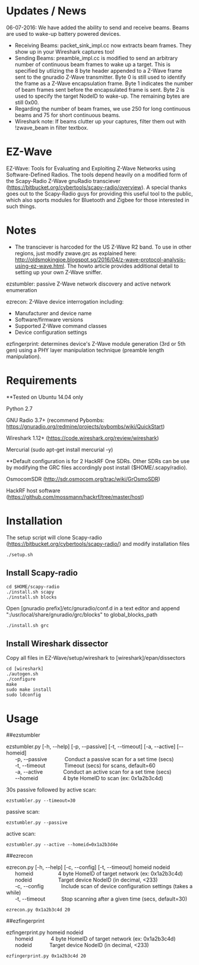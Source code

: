 # Updates / News

06-07-2016: We have added the ability to send and receive beams. Beams are used to wake-up battery powered devices.
* Receiving Beams: packet_sink_impl.cc now extracts beam frames. They show up in your Wireshark captures too!
* Sending Beams: preamble_impl.cc is modified to send an arbitrary number of continuous beam frames to wake up a target. This is specified by utlizing the 8 byte header appended to a Z-Wave frame sent to the gnuradio Z-Wave transmitter. Byte 0 is still used to identify the frame as a Z-Wave encapsulation frame. Byte 1 indicates the number of beam frames sent before the encapsulated frame is sent. Byte 2 is used to specify the target NodeID to wake-up. The remaining bytes are still 0x00. 
* Regarding the number of beam frames, we use 250 for long continuous beams and 75 for short continuous beams. 
* Wireshark note: If beams clutter up your captures, filter them out with !zwave_beam in filter textbox.

# EZ-Wave
EZ-Wave: Tools for Evaluating and Exploiting Z-Wave Networks using Software-Defined Radios. The tools depend heavily on a modified form of the Scapy-Radio Z-Wave gnuRadio transciever (https://bitbucket.org/cybertools/scapy-radio/overview). A special thanks goes out to the Scapy-Radio guys for providing this useful tool to the public, which also sports modules for Bluetooth and Zigbee for those interested in such things.

# Notes
* The transciever is harcoded for the US Z-Wave R2 band. To use in other regions, just modify zwave.grc as explained here: http://oldsmokingjoe.blogspot.sg/2016/04/z-wave-protocol-analysis-using-ez-wave.html. The howto article provides additional detail to setting up your own Z-Wave sniffer.

ezstumbler: passive Z-Wave network discovery and active network enumeration

ezrecon: Z-Wave device interrogation including:

* Manufacturer and device name
* Software/firmware versions
* Supported Z-Wave command classes
* Device configuration settings

ezfingerprint: determines device's Z-Wave module generation (3rd or 5th gen) using a PHY layer manipulation technique (preamble length manipulation).

# Requirements

**Tested on Ubuntu 14.04 only

Python 2.7

GNU Radio 3.7+ (recommend Pybombs: https://gnuradio.org/redmine/projects/pybombs/wiki/QuickStart)

Wireshark 1.12+ (https://code.wireshark.org/review/wireshark)

Mercurial (sudo apt-get install mercurial -y)

**Default configuration is for 2 HackRF One SDRs. Other SDRs can be use by modifying the GRC files accordingly post install ($HOME/.scapy/radio).

OsmocomSDR (http://sdr.osmocom.org/trac/wiki/GrOsmoSDR)

HackRF host software (https://github.com/mossmann/hackrf/tree/master/host)

# Installation

The setup script will clone Scapy-radio (https://bitbucket.org/cybertools/scapy-radio/) and modify installation files

```
./setup.sh
```

## Install Scapy-radio

```
cd $HOME/scapy-radio
./install.sh scapy
./install.sh blocks
```

Open [gnuradio prefix]/etc/gnuradio/conf.d in a text editor and append ":/usr/local/share/gnuradio/grc/blocks" to global_blocks_path

```
./install.sh grc
```

## Install Wireshark dissector

Copy all files in EZ-Wave/setup/wireshark to [wireshark]/epan/dissectors

```
cd [wireshark]
./autogen.sh
./configure
make
sudo make install
sudo ldconfig
```

# Usage

##ezstumbler

ezstumbler.py [-h, --help] [-p, --passive] [-t, --timeout] [-a, --active] [--homeid]  
&nbsp;&nbsp;&nbsp;&nbsp;&nbsp;&nbsp;-p, --passive&nbsp;&nbsp;&nbsp;&nbsp;&nbsp;&nbsp;&nbsp;&nbsp;&nbsp;&nbsp;&nbsp;&nbsp;Conduct a passive scan for a set time (secs)  
&nbsp;&nbsp;&nbsp;&nbsp;&nbsp;&nbsp;-t, --timeout&nbsp;&nbsp;&nbsp;&nbsp;&nbsp;&nbsp;&nbsp;&nbsp;&nbsp;&nbsp;&nbsp;&nbsp;&nbsp;Timeout (secs) for scans, default=60  
&nbsp;&nbsp;&nbsp;&nbsp;&nbsp;&nbsp;-a, --active&nbsp;&nbsp;&nbsp;&nbsp;&nbsp;&nbsp;&nbsp;&nbsp;&nbsp;&nbsp;&nbsp;&nbsp;&nbsp;&nbsp;Conduct an active scan for a set time (secs)  
&nbsp;&nbsp;&nbsp;&nbsp;&nbsp;&nbsp;--homeid&nbsp;&nbsp;&nbsp;&nbsp;&nbsp;&nbsp;&nbsp;&nbsp;&nbsp;&nbsp;&nbsp;&nbsp;&nbsp;&nbsp;&nbsp;&nbsp;&nbsp;4 byte HomeID to scan (ex: 0x1a2b3c4d)  

30s passive followed by active scan:
```
ezstumbler.py --timeout=30
```

passive scan:
```
ezstumbler.py --passive
```

active scan:
```
ezstumbler.py --active --homeid=0x1a2b3d4e
```

##ezrecon

ezrecon.py [-h, --help] [-c, --config] [-t, --timeout] homeid nodeid  
&nbsp;&nbsp;&nbsp;&nbsp;&nbsp;&nbsp;homeid&nbsp;&nbsp;&nbsp;&nbsp;&nbsp;&nbsp;&nbsp;&nbsp;&nbsp;&nbsp;&nbsp;&nbsp;&nbsp;&nbsp;&nbsp;&nbsp;&nbsp;4 byte HomeID of target network (ex: 0x1a2b3c4d)  
&nbsp;&nbsp;&nbsp;&nbsp;&nbsp;&nbsp;nodeid&nbsp;&nbsp;&nbsp;&nbsp;&nbsp;&nbsp;&nbsp;&nbsp;&nbsp;&nbsp;&nbsp;&nbsp;&nbsp;&nbsp;&nbsp;&nbsp;&nbsp;&nbsp;Target device NodeID (in decimal, <233)  
&nbsp;&nbsp;&nbsp;&nbsp;&nbsp;&nbsp;-c, --config&nbsp;&nbsp;&nbsp;&nbsp;&nbsp;&nbsp;&nbsp;&nbsp;&nbsp;&nbsp;&nbsp;&nbsp;Include scan of device configuration settings (takes a while)  
&nbsp;&nbsp;&nbsp;&nbsp;&nbsp;&nbsp;-t, --timeout&nbsp;&nbsp;&nbsp;&nbsp;&nbsp;&nbsp;&nbsp;&nbsp;&nbsp;&nbsp;&nbsp;Stop scanning after a given time (secs, default=30)  

```
ezrecon.py 0x1a2b3c4d 20
```

##ezfingerprint

ezfingerprint.py homeid nodeid  
&nbsp;&nbsp;&nbsp;&nbsp;&nbsp;&nbsp;homeid&nbsp;&nbsp;&nbsp;&nbsp;&nbsp;&nbsp;&nbsp;&nbsp;&nbsp;&nbsp;&nbsp;&nbsp;4 byte HomeID of target network (ex: 0x1a2b3c4d)  
&nbsp;&nbsp;&nbsp;&nbsp;&nbsp;&nbsp;nodeid&nbsp;&nbsp;&nbsp;&nbsp;&nbsp;&nbsp;&nbsp;&nbsp;&nbsp;&nbsp;&nbsp;&nbsp;Target device NodeID (in decimal, <233)  

```
ezfingerprint.py 0x1a2b3c4d 20
```

